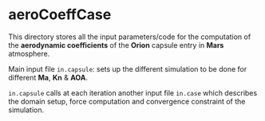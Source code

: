 # aeroCoeffCase 

This directory stores all the input parameters/code for the computation of the **aerodynamic coefficients** of the **Orion** capsule 
entry in **Mars** atmosphere. 

Main input file ```in.capsule```: sets up the different simulation to be done for different **Ma**, **Kn** & **AOA**. 

```in.capsule``` calls at each iteration another input file ```in.case``` which describes the domain setup, force computation and convergence constraint of the simulation. 
